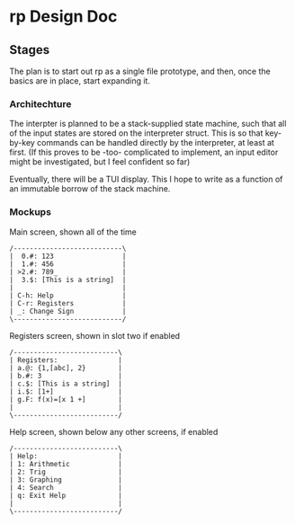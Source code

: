 # rp Design Doc


## Stages

The plan is to start out rp as a single file prototype, and then, once the basics are in place, start expanding it.


### Architechture

The interpter is planned to be a stack-supplied state machine, such that all of the input states are stored on the interpreter struct. This is so that key-by-key commands can be handled directly by the interpreter, at least at first. (If this proves to be -too- complicated to implement, an input editor might be investigated, but I feel confident so far)

Eventually, there will be a TUI display. This I hope to write as a function of an immutable borrow of the stack machine.


### Mockups


Main screen, shown all of the time
```
/---------------------------\
|  0.#: 123                 |
|  1.#: 456                 |
| >2.#: 789_                |
|  3.$: [This is a string]  |
|                           |
| C-h: Help                 |
| C-r: Registers            |
| _: Change Sign            |
\---------------------------/
```


Registers screen, shown in slot two if enabled

```
/--------------------------\
| Registers:               |
| a.@: {1,[abc], 2}        |
| b.#: 3                   |
| c.$: [This is a string]  |
| i.$: [1+]                |
| g.F: f(x)=[x 1 +]        |
|                          |
\--------------------------/
```

Help screen, shown below any other screens, if enabled

```
/--------------------------\
| Help:                    |
| 1: Arithmetic            |
| 2: Trig                  |
| 3: Graphing              |
| 4: Search                |
| q: Exit Help             |
|                          |
\--------------------------/

```






















